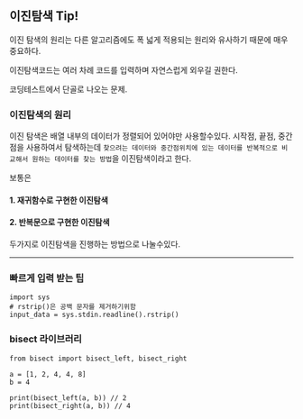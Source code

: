 ## 이진탐색 Tip!

  이진 탐색의 원리는 다른 알고리즘에도 폭 넓게 적용되는 원리와
  유사하기 때문에 매우중요하다.

  이진탐색코드는 여러 차례 코드를 입력하며 자연스럽게 외우길 권한다.

  코딩테스트에서 단골로 나오는 문제.

### 이진탐색의 원리

  이진 탐색은 배열 내부의 데이터가 정렬되어 있어야만 사용할수있다.
  시작점, 끝점, 중간점을 사용하여서 탐색하는데 `찾으려는 데이터와 중간점위치에 있는 데이터를 반복적으로 비교해서 원하는 데이터를 찾는 방법`을 이진탐색이라고 한다.

보통은
#### 1. 재귀함수로 구현한 이진탐색
#### 2. 반복문으로 구현한 이진탐색

두가지로 이진탐색을 진행하는 방법으로 나눌수있다.

----

### 빠르게 입력 받는 팁
```
import sys
# rstrip()은 공백 문자를 제거하기위함
input_data = sys.stdin.readline().rstrip()
```


### bisect 라이브러리

```
from bisect import bisect_left, bisect_right

a = [1, 2, 4, 4, 8]
b = 4

print(bisect_left(a, b)) // 2
print(bisect_right(a, b)) // 4
```